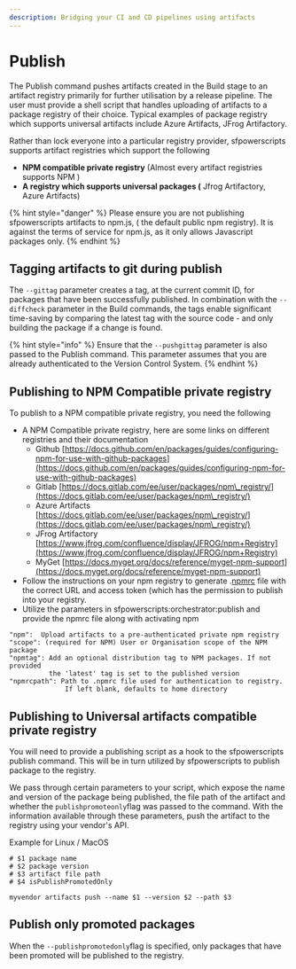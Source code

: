 ```yaml
---
description: Bridging your CI and CD pipelines using artifacts
---
```


# Publish

The Publish command pushes artifacts created in the Build stage to an artifact registry primarily for further utilisation by a release pipeline. The user must provide a shell script that handles uploading of artifacts to a package registry of their choice. Typical examples of package registry which supports universal artifacts include Azure Artifacts, JFrog Artifactory.

Rather than lock everyone into a particular registry provider, sfpowerscripts supports artifact registries which support the following

* **NPM compatible private registry** (Almost every artifact registries supports NPM )
* **A registry which supports universal packages (** Jfrog Artifactory, Azure Artifacts)

{% hint style="danger" %}
Please ensure you are not publishing sfpowerscripts artifacts to npm.js, ( the default public npm registry). It is against the terms of service for npm.js, as it only allows Javascript packages only.
{% endhint %}

## Tagging artifacts to git during publish

The `--gittag` parameter creates a tag, at the current commit ID, for packages that have been successfully published. In combination with the `--diffcheck` parameter in the Build commands, the tags enable significant time-saving by comparing the latest tag with the source code - and only building the package if a change is found.

{% hint style="info" %}
Ensure that the `--pushgittag` parameter is also passed to the Publish command. This parameter assumes that you are already authenticated to the Version Control System.
{% endhint %}

## Publishing to NPM Compatible private registry

To publish to a NPM compatible private registry, you need the following

* A NPM Compatible private registry, here are some links on different registries and their documentation
  * Github [https://docs.github.com/en/packages/guides/configuring-npm-for-use-with-github-packages](https://docs.github.com/en/packages/guides/configuring-npm-for-use-with-github-packages)
  * Gitlab [https://docs.gitlab.com/ee/user/packages/npm\_registry/](https://docs.gitlab.com/ee/user/packages/npm\_registry/)
  * Azure Artifacts [https://docs.gitlab.com/ee/user/packages/npm\_registry/](https://docs.gitlab.com/ee/user/packages/npm\_registry/)
  * JFrog Artifactory [https://www.jfrog.com/confluence/display/JFROG/npm+Registry](https://www.jfrog.com/confluence/display/JFROG/npm+Registry)
  * MyGet [https://docs.myget.org/docs/reference/myget-npm-support](https://docs.myget.org/docs/reference/myget-npm-support)
* Follow the instructions on your npm registry to generate .[npmrc](https://docs.npmjs.com/cli/v7/configuring-npm/npmrc) file with the correct URL and access token (which has the permission to publish into your registry.
* Utilize the parameters in sfpowerscripts:orchestrator:publish and provide the npmrc file along with activating npm

```
"npm":  Upload artifacts to a pre-authenticated private npm registry
"scope": (required for NPM) User or Organisation scope of the NPM package
"npmtag": Add an optional distribution tag to NPM packages. If not provided
          the 'latest' tag is set to the published version
"npmrcpath": Path to .npmrc file used for authentication to registry.
              If left blank, defaults to home directory
```

## Publishing to Universal artifacts compatible private registry

You will need to provide a publishing script as a hook to the sfpowerscripts publish command. This will be in turn utilized by sfpowerscripts to publish package to the registry.

We pass through certain parameters to your script, which expose the name and version of the package being published, the file path of the artifact and whether the `publishpromoteonly`flag was passed to the command. With the information available through these parameters, push the artifact to the registry using your vendor's API.

Example for Linux / MacOS

```
# $1 package name
# $2 package version
# $3 artifact file path
# $4 isPublishPromotedOnly

myvendor artifacts push --name $1 --version $2 --path $3
```

## Publish only promoted packages

When the `--publishpromotedonly`flag is specified, only packages that have been promoted will be published to the registry.
